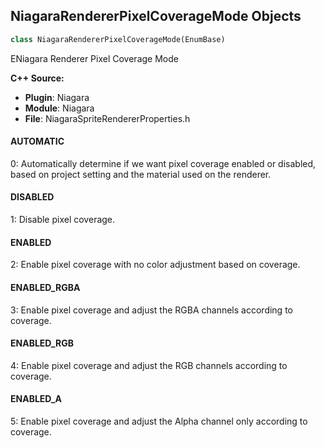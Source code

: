 ## NiagaraRendererPixelCoverageMode Objects

```python
class NiagaraRendererPixelCoverageMode(EnumBase)
```

ENiagara Renderer Pixel Coverage Mode

**C++ Source:**

- **Plugin**: Niagara
- **Module**: Niagara
- **File**: NiagaraSpriteRendererProperties.h

<a id="unreal.NiagaraRendererPixelCoverageMode.AUTOMATIC"></a>

#### AUTOMATIC

0: Automatically determine if we want pixel coverage enabled or disabled, based on project setting and the material used on the renderer.

<a id="unreal.NiagaraRendererPixelCoverageMode.DISABLED"></a>

#### DISABLED

1: Disable pixel coverage.

<a id="unreal.NiagaraRendererPixelCoverageMode.ENABLED"></a>

#### ENABLED

2: Enable pixel coverage with no color adjustment based on coverage.

<a id="unreal.NiagaraRendererPixelCoverageMode.ENABLED_RGBA"></a>

#### ENABLED_RGBA

3: Enable pixel coverage and adjust the RGBA channels according to coverage.

<a id="unreal.NiagaraRendererPixelCoverageMode.ENABLED_RGB"></a>

#### ENABLED_RGB

4: Enable pixel coverage and adjust the RGB channels according to coverage.

<a id="unreal.NiagaraRendererPixelCoverageMode.ENABLED_A"></a>

#### ENABLED_A

5: Enable pixel coverage and adjust the Alpha channel only according to coverage.

<a id="unreal.SubUVBoundingVertexCount"></a>